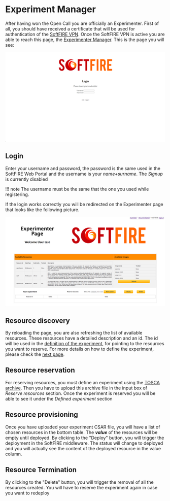 # Experiment Manager

After having won the Open Call you are officially an Experimenter. First of all, you should have received a certificate that will be used for authentication of the [SoftFIRE VPN][openvpnconfig]. Once the SoftFIRE VPN is active you are able to reach this page, the [Experimenter Manager][ex-man-link]. This is the page you will see:

![Experimenter Manager Login page][ex-man-login-page]

## Login

Enter your username and password, the password is the same used in the SoftFIRE Web Portal and the username is your _name+surname_. The _Signup_ is currently disabled

!!! note
    The username must be the same that the one you used while registering.

If the login works correctly you will be redirected on the Experimenter page that looks like the following picture.

![Experimenter Manager Experimenter page][ex-man-experimenter-page]

## Resource discovery

By reloading the page, you are also refreshing the list of available resources. These resources have a detailed description and an id. The id will be used in the [definition of the experiment](experiment-definition.md), for pointing to the resources you want to reserve. For more details on how to define the experiment, please check the [next page](experiment-definition.md).

## Resource reservation

For reserving resources, you must define an experiment using the [TOSCA archive][tosca-csar]. Then you have to upload this archive file in the input box of _Reserve resources_ section. Once the experiment is reserved you will be able to see it under the _Defined experiment_ section

## Resource provisioning

Once you have uploaded your experiment CSAR file, you will have a list of chosen resources in the bottom table. The _**value**_ of the resources will be empty until deployed. By clicking to the "Deploy" button, you will trigger the deployment in the SoftFIRE middleware. The status will change to deployed and you will actually see the content of the deployed resource in the value column.

## Resource Termination

By clicking to the "Delete" button, you will trigger the removal of all the resources created. You will have to reserve the experiment again in case you want to redeploy
<!--
References
-->

[tosca-csar]:http://docs.oasis-open.org/tosca/TOSCA-Simple-Profile-YAML/v1.0/csd03/TOSCA-Simple-Profile-YAML-v1.0-csd03.html#_Toc419746172
[openvpnconfig]:openvpnconfig.md
[ex-man-link]:http://experimenter-manager.vpn.softfire.eu
[ex-man-login-page]:img/em-login.png
[ex-man-experimenter-page]:img/em-experimenter.png

<!---
 Script for open external links in a new tab
-->

<script type="text/javascript" charset="utf-8">
      // Creating custom :external selector
      $.expr[':'].external = function(obj){
          return !obj.href.match(/^mailto\:/)
                  && (obj.hostname != location.hostname);
      };
      $(function(){
        $('a:external').addClass('external');
        $(".external").attr('target','_blank');
      })
</script>
